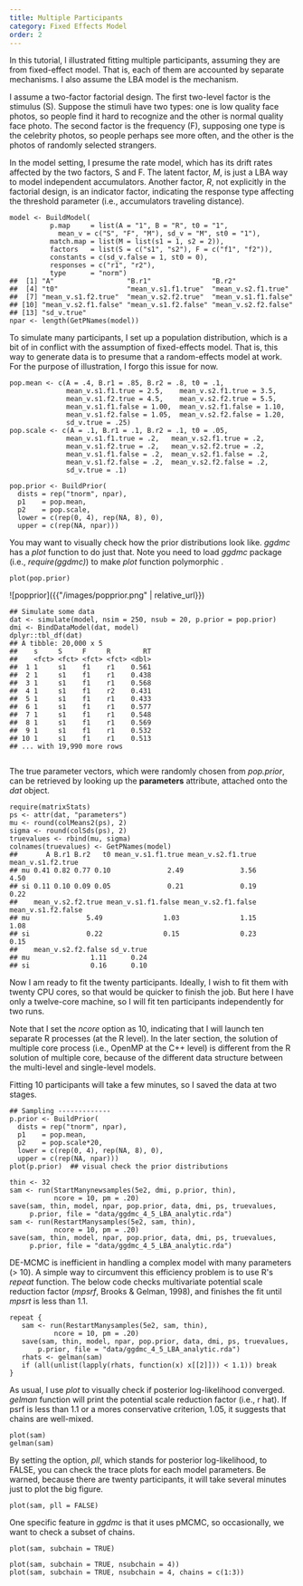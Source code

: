 ```yaml
---
title: Multiple Participants
category: Fixed Effects Model
order: 2
---
```


In this tutorial, I illustrated fitting multiple participants, assuming
they are from fixed-effect model. That is, each of them are accounted
by separate mechanisms. I also assume the LBA model is the mechanism.

I assume a two-factor factorial design. The first two-level factor is
the stimulus (S). Suppose the stimuli have two types: one is low quality
face photos, so people find it hard to recognize and the other
is normal quality face photo.  The second factor is the frequency (F),
supposing one type is the celebrity photos, so people perhaps see more often, and
the other is the photos of randomly selected strangers.


In the model setting, I presume the rate model, which has its drift rates
affected by the two factors, S and F.  The latent factor, _M_, is just a
LBA way to model independent accumulators. Another factor, _R_, not
explicitly in the factorial design,
is an indicator factor, indicating the response type affecting the
threshold parameter (i.e., accumulators traveling distance).


```
model <- BuildModel(
          p.map     = list(A = "1", B = "R", t0 = "1",
            mean_v = c("S", "F", "M"), sd_v = "M", st0 = "1"),
          match.map = list(M = list(s1 = 1, s2 = 2)),
          factors   = list(S = c("s1", "s2"), F = c("f1", "f2")),
          constants = c(sd_v.false = 1, st0 = 0),
          responses = c("r1", "r2"),
          type      = "norm")
##  [1] "A"                  "B.r1"               "B.r2"              
##  [4] "t0"                 "mean_v.s1.f1.true"  "mean_v.s2.f1.true" 
##  [7] "mean_v.s1.f2.true"  "mean_v.s2.f2.true"  "mean_v.s1.f1.false"
## [10] "mean_v.s2.f1.false" "mean_v.s1.f2.false" "mean_v.s2.f2.false"
## [13] "sd_v.true"         
npar <- length(GetPNames(model))
```

To simulate many participants, I set up a population distribution, which
is a bit of in conflict with the assumption of fixed-effects model. That is,
this way to generate data is to presume that a random-effects model at
work. For the purpose of illustration, I forgo this issue for now.

```
pop.mean <- c(A = .4, B.r1 = .85, B.r2 = .8, t0 = .1,
              mean_v.s1.f1.true = 2.5,    mean_v.s2.f1.true = 3.5,
              mean_v.s1.f2.true = 4.5,    mean_v.s2.f2.true = 5.5,
              mean_v.s1.f1.false = 1.00,  mean_v.s2.f1.false = 1.10,
              mean_v.s1.f2.false = 1.05,  mean_v.s2.f2.false = 1.20,
              sd_v.true = .25)
pop.scale <- c(A = .1, B.r1 = .1, B.r2 = .1, t0 = .05,
              mean_v.s1.f1.true = .2,   mean_v.s2.f1.true = .2,
              mean_v.s1.f2.true = .2,   mean_v.s2.f2.true = .2,
              mean_v.s1.f1.false = .2,  mean_v.s2.f1.false = .2,
              mean_v.s1.f2.false = .2,  mean_v.s2.f2.false = .2,
              sd_v.true = .1)

pop.prior <- BuildPrior(
  dists = rep("tnorm", npar),
  p1    = pop.mean,
  p2    = pop.scale,
  lower = c(rep(0, 4), rep(NA, 8), 0),
  upper = c(rep(NA, npar)))

```


You may want to visually check how the prior distributions look like.
_ggdmc_ has a _plot_ function to do just that. Note you need to load _ggdmc_
package (i.e., _require(ggdmc)_) to make _plot_ function polymorphic .

```
plot(pop.prior)

```

![popprior]({{"/images/popprior.png" | relative_url}})


```
## Simulate some data
dat <- simulate(model, nsim = 250, nsub = 20, p.prior = pop.prior)
dmi <- BindDataModel(dat, model)
dplyr::tbl_df(dat)
## A tibble: 20,000 x 5
##    s     S     F     R        RT
##    <fct> <fct> <fct> <fct> <dbl>
##  1 1     s1    f1    r1    0.561
##  2 1     s1    f1    r1    0.438
##  3 1     s1    f1    r1    0.568
##  4 1     s1    f1    r2    0.431
##  5 1     s1    f1    r1    0.433
##  6 1     s1    f1    r1    0.577
##  7 1     s1    f1    r1    0.548
##  8 1     s1    f1    r1    0.569
##  9 1     s1    f1    r1    0.532
## 10 1     s1    f1    r1    0.513
## ... with 19,990 more rows


```

The true parameter vectors, which were randomly chosen from _pop.prior_, can
be retrieved by looking up the **parameters** attribute, attached onto the
_dat_ object.

```
require(matrixStats)
ps <- attr(dat, "parameters")
mu <- round(colMeans2(ps), 2)
sigma <- round(colSds(ps), 2)
truevalues <- rbind(mu, sigma)
colnames(truevalues) <- GetPNames(model)
##       A B.r1 B.r2   t0 mean_v.s1.f1.true mean_v.s2.f1.true mean_v.s1.f2.true
## mu 0.41 0.82 0.77 0.10              2.49              3.56              4.50
## si 0.11 0.10 0.09 0.05              0.21              0.19              0.22
##    mean_v.s2.f2.true mean_v.s1.f1.false mean_v.s2.f1.false mean_v.s1.f2.false
## mu              5.49               1.03               1.15               1.08
## si              0.22               0.15               0.23               0.15
##    mean_v.s2.f2.false sd_v.true
## mu               1.11      0.24
## si               0.16      0.10
```

Now I am ready to fit the twenty participants. Ideally, I wish to
fit them with twenty CPU cores, so that would be quicker to finish
the job. But here I have only a twelve-core machine, so I will fit ten
participants independently for two runs.

Note that I set the _ncore_ option as 10, indicating that I will launch
ten separate R processes (at the R level).  In the later section, 
the solution of multiple core process (i.e., OpenMP at the C++ level) is
different from the R solution of multiple core, because of the different
data structure between the multi-level and single-level models.

Fitting 10 participants will take a few minutes, so I saved the
data at two stages.

```
## Sampling -------------
p.prior <- BuildPrior(
  dists = rep("tnorm", npar),
  p1    = pop.mean,
  p2    = pop.scale*20,
  lower = c(rep(0, 4), rep(NA, 8), 0),
  upper = c(rep(NA, npar)))
plot(p.prior)  ## visual check the prior distributions

thin <- 32
sam <- run(StartManynewsamples(5e2, dmi, p.prior, thin),
           ncore = 10, pm = .20)
save(sam, thin, model, npar, pop.prior, data, dmi, ps, truevalues,
     p.prior, file = "data/ggdmc_4_5_LBA_analytic.rda")
sam <- run(RestartManysamples(5e2, sam, thin),
           ncore = 10, pm = .20)
save(sam, thin, model, npar, pop.prior, data, dmi, ps, truevalues,
     p.prior, file = "data/ggdmc_4_5_LBA_analytic.rda")
```

DE-MCMC is inefficient in handling a complex model with many
parameters (> 10). A simple way to circumvent this efficiency problem
is to use R's _repeat_ function. The below code checks 
multivariate potential scale reduction factor (_mpsrf_,
Brooks & Gelman, 1998), and finishes the fit until _mpsrt_ is
less than 1.1.

```
repeat {
   sam <- run(RestartManysamples(5e2, sam, thin),
           ncore = 10, pm = .20)
   save(sam, thin, model, npar, pop.prior, data, dmi, ps, truevalues,
       p.prior, file = "data/ggdmc_4_5_LBA_analytic.rda")
   rhats <- gelman(sam) 
   if (all(unlist(lapply(rhats, function(x) x[[2]])) < 1.1)) break
}

```

As usual, I use _plot_ to visually check if posterior log-likelihood
converged. _gelman_ function will print the potential scale reduction
factor (i.e., r hat). If psrf is less than 1.1 or a mores conservative
criterion, 1.05, it suggests that chains are well-mixed.

```
plot(sam)
gelman(sam)
```

By setting the option, _pll_, which stands for posterior log-likelihood,
to FALSE, you can check the trace plots for each model parameters. Be
warned, because there are twenty participants, it will take several
minutes just to plot the big figure.

```
plot(sam, pll = FALSE)
```


One specific feature in _ggdmc_ is that it uses pMCMC, so occasionally,
we want to check a subset of chains.
```
plot(sam, subchain = TRUE)

plot(sam, subchain = TRUE, nsubchain = 4))
plot(sam, subchain = TRUE, nsubchain = 4, chains = c(1:3))

```

